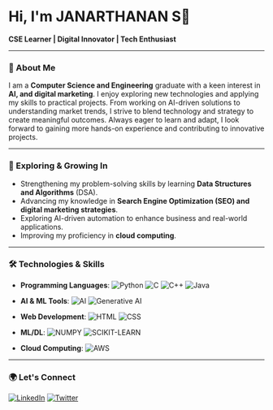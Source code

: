 # Hi, I'm JANARTHANAN S👋  
**CSE Learner | Digital Innovator | Tech Enthusiast**

---

### 🚀 About Me
I am a **Computer Science and Engineering** graduate with a keen interest in **AI, and digital marketing**. I enjoy exploring new technologies and applying my skills to practical projects. From working on AI-driven solutions to understanding market trends, I strive to blend technology and strategy to create meaningful outcomes. Always eager to learn and adapt, I look forward to gaining more hands-on experience and contributing to innovative projects.


---

### 🔭 Exploring & Growing In
- Strengthening my problem-solving skills by learning **Data Structures and Algorithms** (DSA).
- Advancing my knowledge in **Search Engine Optimization (SEO) and digital marketing strategies**.
- Exploring AI-driven automation to enhance business and real-world applications.
- Improving my proficiency in **cloud computing**.

---

### 🛠️ Technologies & Skills

- **Programming Languages**:
  ![Python](https://img.shields.io/badge/Python-3776AB?style=for-the-badge&logo=python&logoColor=white)
  ![C](https://img.shields.io/badge/C-00599C?style=for-the-badge&logo=c&logoColor=white)
  ![C++](https://img.shields.io/badge/C++-00599C?style=for-the-badge&logo=cplusplus&logoColor=white)
  ![Java](https://img.shields.io/badge/Java-007396?style=for-the-badge&logo=java&logoColor=white)
  
  
- **AI & ML Tools**:
  ![AI](https://img.shields.io/badge/AI-FCC624?style=for-the-badge&logo=ai&logoColor=black)
  ![Generative AI](https://img.shields.io/badge/Generative_AI-000000?style=for-the-badge&logo=ai&logoColor=white)

- **Web Development**:
  ![HTML](https://img.shields.io/badge/HTML-E34F26?style=for-the-badge&logo=html5&logoColor=white)
  ![CSS](https://img.shields.io/badge/CSS-1572B6?style=for-the-badge&logo=css3&logoColor=white)

- **ML/DL**:
  ![NUMPY](https://img.shields.io/badge/Numpy-777BB4?style=for-the-badge&logo=numpy&logoColor=white)
  ![SCIKIT-LEARN](https://img.shields.io/badge/scikit--learn-F7931E?style=flat-square&logo=scikit-learn&logoColor=white)
- **Cloud Computing**:
  ![AWS](https://img.shields.io/badge/AWS-232F3E?style=flat&logo=amazonwebservices&logoColor=white)
  



---

### 🌍 Let's Connect
[![LinkedIn](https://img.shields.io/badge/LinkedIn-0A66C2?style=for-the-badge&logo=linkedin&logoColor=white)](https://www.linkedin.com/in/janarthanan2394/)
[![Twitter](https://img.shields.io/badge/Twitter-1DA1F2?style=for-the-badge&logo=twitter&logoColor=white)](https://x.com/Janarth61161531)
